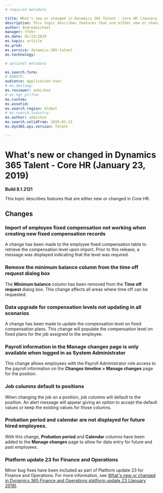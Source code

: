 ```yaml
---
# required metadata

title: What's new or changed in Dynamics 365 Talent - Core HR (January 23, 2019)
description: This topic describes features that are either new or changed in Microsoft Dynamics 365 Talent - Core HR.
author: Andreabichsel
manager: tfehr
ms.date: 01/23/2019
ms.topic: article
ms.prod: 
ms.service: dynamics-365-talent
ms.technology: 

# optional metadata

ms.search.form: 
# ROBOTS: 
audience: Application User
# ms.devlang: 
ms.reviewer: anbichse
# ms.tgt_pltfrm: 
ms.custom: 
ms.assetid: 
ms.search.region: Global
# ms.search.industry: 
ms.author: anbichse
ms.search.validFrom: 2019-01-23
ms.dyn365.ops.version: Talent

---
```

# What's new or changed in Dynamics 365 Talent - Core HR (January 23, 2019)

**Build 8.1.2121**

This topic describes features that are either new or changed in Core HR.

## Changes

### Import of employee fixed compensation not working when creating new fixed compensation records
A change has been made to the employee fixed compensation table to retrieve the compensation level upon import. Prior to this release, a message was displayed indicating that the level was required.

### Remove the minimum balance column from the time off request dialog box
The **Minimum balance** column has been removed from the **Time off request** dialog box. This change affects all areas where time off can be requested.

### Data upgrade for compensation levels not updating in all scenarios
A change has been made to update the compensation level on fixed compensation plans. This change will populate the compensation level on fixed plans for the job assigned to the employee.

### Payroll information in the Manage changes page is only available when logged in as System Administrator
This change allows employees with the Payroll Administrator role access to the payroll information on the **Changes timeline > Manage changes** page for the position.

### Job columns default to positions
When changing the job on a position, job columns will default to the position. An alert message will appear giving an option to accept the default values or keep the existing values for those columns.

### Probation period and calendar are not displayed for future hired employees.
With this change, **Probation period** and **Calendar** columns have been added to the **Manage changes** page to allow for data entry for future and past employees.

### Platform update 23 for Finance and Operations
Minor bug fixes have been included as part of Platform update 23 for Finance and Operations. For more information, see [What's new or changed in Dynamics 365 Finance and Operations platform update 23 (January 2019)](https://docs.microsoft.com/dynamics365/unified-operations/fin-and-ops/get-started/whats-new-platform-update-23). 
